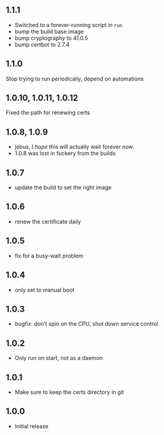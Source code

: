<!-- https://developers.home-assistant.io/docs/add-ons/presentation#keeping-a-changelog -->

## 1.1.1

- Switched to a forever-running script in `run`
- bump the build base image
- bump cryptography to 41.0.5
- bump certbot to 2.7.4

## 1.1.0

Stop trying to run periodically, depend on automations

## 1.0.10, 1.0.11, 1.0.12

Fixed the path for renewing certs

## 1.0.8, 1.0.9

- jebus, I _hope_ this will actually wait forever now.
- 1.0.8 was lost in fuckery from the builds

## 1.0.7

- update the build to set the right image

## 1.0.6

- renew the certificate daily

## 1.0.5

- fix for a busy-wait problem

## 1.0.4

- only set to manual boot

## 1.0.3

- bugfix: don't spin on the CPU, shut down service control

## 1.0.2

- Only run on start, not as a daemon

## 1.0.1

- Make sure to keep the certs directory in git

## 1.0.0

- Initial release
